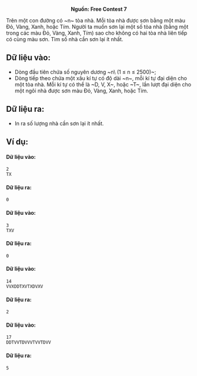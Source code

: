 **<center>Nguồn: Free Contest 7</center>**

Trên một con đường có ~n~ tòa nhà. Mỗi tòa nhà được sơn bằng một màu Đỏ, Vàng, Xanh, hoặc Tím. Người ta muốn sơn lại một số tòa nhà (bằng một trong các màu Đỏ, Vàng, Xanh, Tím) sao cho không có hai tòa nhà liên tiếp có cùng màu sơn. Tìm số nhà cần sơn lại ít nhất.

## Dữ liệu vào:
- Dòng đầu tiên chứa số nguyên dương ~n\ (1 ≤ n ≤ 2500)~;
- Dòng tiếp theo chứa một xâu kí tự có độ dài ~n~, mỗi kí tự đại diện cho một tòa nhà. Mỗi kí tự có thể là ~D, V, X~, hoặc ~T~, lần lượt đại diện cho một ngôi nhà được sơn màu Đỏ, Vàng, Xanh, hoặc Tím.

## Dữ liệu ra:
- In ra số lượng nhà cần sơn lại ít nhất.

## Ví dụ:
#### Dữ liệu vào:
```
2
TX
```

#### Dữ liệu ra:
```
0
```

#### Dữ liệu vào:
```
3
TXV
```

#### Dữ liệu ra:
```
0
```

#### Dữ liệu vào:
```
14
VVXDDTXVTXDVXV
```

#### Dữ liệu ra:
```
2
```

#### Dữ liệu vào:
```
17
DDTVVTDVVVTVVTDVV
```

#### Dữ liệu ra:
```
5
```
